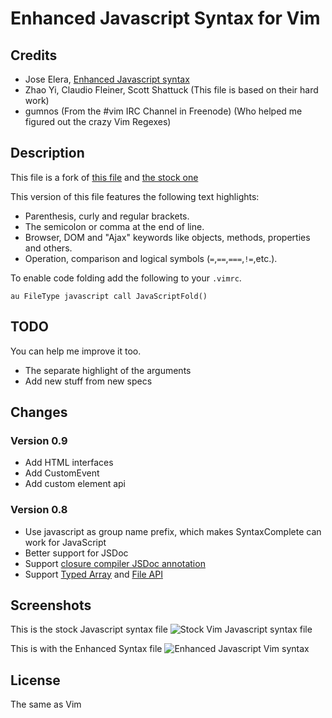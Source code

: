 Enhanced Javascript Syntax for Vim
==================================

Credits
-------

- Jose Elera, [Enhanced Javascript syntax](http://www.vim.org/scripts/script.php?script_id=3425)
- Zhao Yi, Claudio Fleiner, Scott Shattuck (This file is based on their hard work)
- gumnos (From the #vim IRC Channel in Freenode) (Who helped me figured out the crazy Vim Regexes)

Description
-----------

This file is a fork of [this file](http://www.vim.org/scripts/script.php?script_id=1491) and [the stock one](http://fleiner.com/vim/download.html)

This version of this file features the following text highlights:

- Parenthesis, curly and regular brackets.
- The semicolon or comma at the end of line.
- Browser, DOM and "Ajax" keywords like objects, methods, properties and others.
- Operation, comparison and logical symbols (`=`,`==`,`===`,`!=`,etc.).

To enable code folding add the following to your `.vimrc`.

    au FileType javascript call JavaScriptFold()

TODO
----

You can help me improve it too.

- The separate highlight of the arguments
- Add new stuff from new specs

Changes
-------

### Version 0.9

- Add HTML interfaces
- Add CustomEvent
- Add custom element api

### Version 0.8

- Use javascript as group name prefix, which makes SyntaxComplete can work for JavaScript
- Better support for JSDoc
- Support [closure compiler JSDoc annotation](https://developers.google.com/closure/compiler/docs/js-for-compiler)
- Support [Typed Array](http://www.khronos.org/registry/typedarray/specs/latest/) and [File API](http://www.w3.org/TR/FileAPI/)

Screenshots
-----------

This is the stock Javascript syntax file
![Stock Vim Javascript syntax file](http://i.imgur.com/bfQD7.png)

This is with the Enhanced Syntax file
![Enhanced Javascript Vim syntax](http://i.imgur.com/Tezu3.png)

License
-------

The same as Vim

